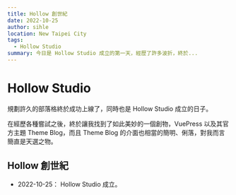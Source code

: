 ```yaml
---
title: Hollow 創世紀
date: 2022-10-25
author: sihle
location: New Taipei City
tags:
  - Hollow Studio
summary: 今日是 Hollow Studio 成立的第一天，經歷了許多波折，終於...
---
```


# Hollow Studio

規劃許久的部落格終於成功上線了，同時也是 Hollow Studio 成立的日子。

在經歷各種嘗試之後，終於讓我找到了如此美妙的一個創物，VuePress 以及其官方主題 Theme Blog，而且 Theme Blog 的介面也相當的簡明、俐落，對我而言簡直是天選之物。

## Hollow 創世紀

- 2022-10-25： Hollow Studio 成立。
